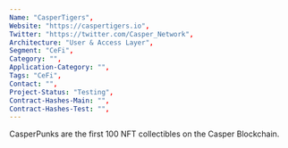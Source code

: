 ```yaml
--- 
Name: "CasperTigers", 
Website: "https://caspertigers.io", 
Twitter: "https://twitter.com/Casper_Network",
Architecture: "User & Access Layer",
Segment: "CeFi",
Category: "",
Application-Category: "",
Tags: "CeFi",
Contact: "",
Project-Status: "Testing",
Contract-Hashes-Main: "",
Contract-Hashes-Test: "",
--- 
```

<!--lang:en--> 
CasperPunks are the first 100 NFT collectibles on the Casper Blockchain.
<!--lang:es--] 

<!--lang:de--] 

<!--lang:fr--] 

<!--lang:pl--] 

<!--lang:uk--] 

[!--lang:*--> 